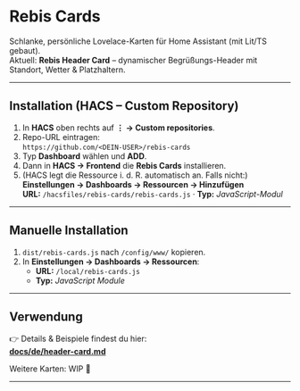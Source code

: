 # Rebis Cards

Schlanke, persönliche Lovelace-Karten für Home Assistant (mit Lit/TS gebaut).  
Aktuell: **Rebis Header Card** – dynamischer Begrüßungs-Header mit Standort, Wetter & Platzhaltern.

---

## Installation (HACS – Custom Repository)

1. In **HACS** oben rechts auf **⋮ → Custom repositories**.
2. Repo-URL eintragen:  
   `https://github.com/<DEIN-USER>/rebis-cards`
3. Typ **Dashboard** wählen und **ADD**.
4. Dann in **HACS → Frontend** die **Rebis Cards** installieren.
5. (HACS legt die Ressource i. d. R. automatisch an. Falls nicht:)
   **Einstellungen → Dashboards → Ressourcen → Hinzufügen**  
   **URL:** `/hacsfiles/rebis-cards/rebis-cards.js` · **Typ:** *JavaScript-Modul*

---

## Manuelle Installation

1. `dist/rebis-cards.js` nach `/config/www/` kopieren.  
2. In **Einstellungen → Dashboards → Ressourcen**:
   - **URL:** `/local/rebis-cards.js`  
   - **Typ:** *JavaScript Module*

---

## Verwendung

👉 Details & Beispiele findest du hier:  
**[docs/de/header-card.md](docs/de/header-card.md)**

Weitere Karten: WIP 🚧

---
